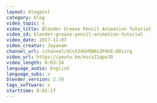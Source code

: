```yaml
---
layout: blogpost
category: blog
video_topic: x
video_title: Blender Grease Pencil Animation Tutorial
video_id: blender-grease-pencil-animation-tutorial
video_date: 2017-11-07
video_creator: Jayanam
channel_url: /channel/UCs5J4GVRB8s2P4hE-O0izrg
video_url: https://youtu.be/esczZ1qpoJ0
video_length: 0:03:34
language_audio: English
language_subs: x
blender_version: 2.78
tags_software: x
starttime: 0:02:17
---
```

